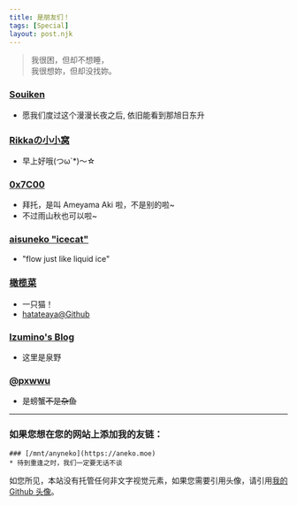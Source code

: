 ```yaml
---
title: 是朋友们！
tags: [Special]
layout: post.njk
---
```


> 我很困，但却不想睡，  
> 我很想妳，但却没找妳。  

### [Souiken](https://souiken.moe)
* 愿我们度过这个漫漫长夜之后, 依旧能看到那旭日东升

### [Rikkaの小小窝](https://rikka.im/)
* 早上好哦(つω`*)～☆

### [0x7C00](https://aki.cat)
* 拜托，是叫 Ameyama Aki 啦，不是别的啦~
* 不过雨山秋也可以啦~

### [aisuneko "icecat"](https://aisuneko.moe)
* "flow just like liquid ice"

### [橄榄菜](https://ganlanc.at)
* 一只猫！
* [hatateaya@Github](https://github.com/hatateaya)

### [Izumino's Blog](https://blog.izumino.cat)
* 这里是泉野

### [@pxwwu](https://pxwwu.com)
* 是螃蟹~~不是杂鱼~~

---

### 如果您想在您的网站上添加我的友链：
```
### [/mnt/anyneko](https://aneko.moe)
* 待到重逢之时，我们一定要无话不谈
```
如您所见，本站没有托管任何非文字视觉元素，如果您需要引用头像，请引用[我的 Github 头像](https://avatars.githubusercontent.com/u/50656066)。
